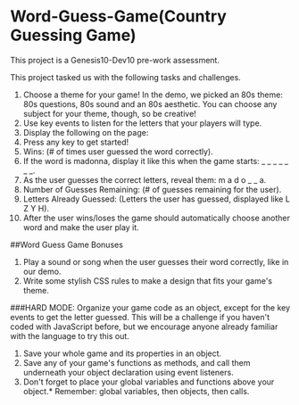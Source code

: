 # Word-Guess-Game(Country Guessing Game)


This project is a Genesis10-Dev10 pre-work assessment.

This project tasked us with the following tasks and challenges.

1.  Choose a theme for your game! In the demo, we picked an 80s theme: 80s questions, 80s sound and an 80s aesthetic. You can choose any subject for your theme, though, so be creative!
2.  Use key events to listen for the letters that your players will type.
3.  Display the following on the page:
4.  Press any key to get started!
5.  Wins: (# of times user guessed the word correctly).
6.  If the word is madonna, display it like this when the game starts: _ _ _ _ _ _ _.
7.  As the user guesses the correct letters, reveal them: m a d o _  _ a.
8.  Number of Guesses Remaining: (# of guesses remaining for the user).
09. Letters Already Guessed: (Letters the user has guessed, displayed like L Z Y H).
10. After the user wins/loses the game should automatically choose another word and make the user play it.



##Word Guess Game Bonuses

1. Play a sound or song when the user guesses their word correctly, like in our demo.
2. Write some stylish CSS rules to make a design that fits your game's theme.

###HARD MODE:
Organize your game code as an object, except for the key events to get the letter guessed. This will be a challenge if you haven't coded with JavaScript before, but we encourage anyone already familiar with the language to try this out.

1.  Save your whole game and its properties in an object.
2.  Save any of your game's functions as methods, and call them underneath your object declaration using event listeners.
3.  Don't forget to place your global variables and functions above your object.* Remember: global variables, then objects, then calls.
